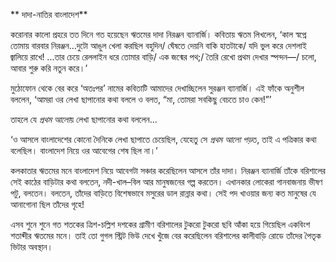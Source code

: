 ** দাদা-নাতির বাংলাদেশ**

করোনার কালো প্রহরে তত দিনে গত হয়েছেন ঋতমের দাদা নিরঞ্জন ব্যানার্জি। কবিতায় ঋতম লিখলেন, ‘কাল স্বপ্নে তোমায় বারবার নিরঞ্জন…দুটো আঙুল খেলা করছিল বহুদিন/ ঘেঁষতে দেয়নি বাকি হাতটাকে/ যদি ভুল করে দেশলাই জ্বালিয়ে রাখে! ...তার চেয়ে রেললাইন ধরে তোমার বাড়ি/ এক জন্মের পথ;/ তৈরি রেখো প্রথম দেখার স্পন্দন—/ চলো, আবার শুরু করি নতুন করে।’

মুঠোফোন থেকে বের করে ‘অতঃপর’ নামের কবিতাটি আমাদের দেখাচ্ছিলেন সুরঞ্জন ব্যানার্জি। এই ফাঁকে অনুশীল বললেন, ‘আমরা ওর লেখা ছাপানোর কথা বললে ও বলত, “মা, তোমরা সবকিছু বেচতে চাও কেন!”’

তাহলে যে *প্রথম আলো*য় লেখা ছাপানোর কথা বললেন…

‘ও আসলে বাংলাদেশের কোনো দৈনিকে লেখা ছাপাতে চেয়েছিল, যেহেতু সে *প্রথম আলো পড়*ত, তাই এ পত্রিকার কথা বলেছিল। বাংলাদেশ নিয়ে ওর আবেগের শেষ ছিল না।’

কলকাতার ঋতমের মনে বাংলাদেশ নিয়ে আবেগটা সঞ্চার করেছিলেন আসলে তাঁর দাদা। নিরঞ্জন ব্যানার্জি তাঁকে বরিশালের সেই কাঠের বাড়িটার কথা বলতেন, নদী-খাল–বিল আর মানুষজনের গল্প করতেন। এখানকার লোকেরা গানবাজনায় ভীষণ পটু, বলতেন। বলতেন, তাঁদের বাড়িতে বিশেষভাবে মসুরের ডাল রান্নার কথা। সেই পদ খাওয়ার জন্য কত মানুষের যে আনাগোনা ছিল তাঁদের গৃহে!

এসব শুনে শুনে গত শতকের ত্রিশ-চল্লিশ দশকের গ্রামীণ বরিশালের টুকরো টুকরো ছবি আঁকা হয়ে গিয়েছিল একবিংশ শতাব্দীর ঋতমের মনে। তাই তো গুগল স্ট্রিট ভিউ দেখে খুঁজে বের করেছিলেন বরিশালের কালীবাড়ি রোডে তাঁদের পৈতৃক ভিটার অবস্থান।
